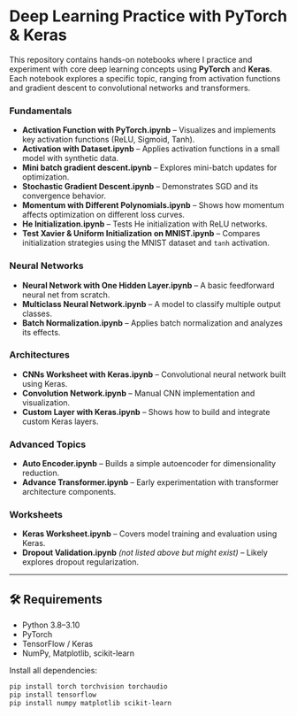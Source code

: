 # Deep Learning Practice with PyTorch & Keras

This repository contains hands-on notebooks where I practice and experiment with core deep learning concepts using **PyTorch** and **Keras**. 
Each notebook explores a specific topic, ranging from activation functions and gradient descent to convolutional networks and transformers.

### Fundamentals
- **Activation Function with PyTorch.ipynb** – Visualizes and implements key activation functions (ReLU, Sigmoid, Tanh).
- **Activation with Dataset.ipynb** – Applies activation functions in a small model with synthetic data.
- **Mini batch gradient descent.ipynb** – Explores mini-batch updates for optimization.
- **Stochastic Gradient Descent.ipynb** – Demonstrates SGD and its convergence behavior.
- **Momentum with Different Polynomials.ipynb** – Shows how momentum affects optimization on different loss curves.
- **He Initialization.ipynb** – Tests He initialization with ReLU networks.
- **Test Xavier & Uniform Initialization on MNIST.ipynb** – Compares initialization strategies using the MNIST dataset and `tanh` activation.

### Neural Networks
- **Neural Network with One Hidden Layer.ipynb** – A basic feedforward neural net from scratch.
- **Multiclass Neural Network.ipynb** – A model to classify multiple output classes.
- **Batch Normalization.ipynb** – Applies batch normalization and analyzes its effects.

### Architectures
- **CNNs Worksheet with Keras.ipynb** – Convolutional neural network built using Keras.
- **Convolution Network.ipynb** – Manual CNN implementation and visualization.
- **Custom Layer with Keras.ipynb** – Shows how to build and integrate custom Keras layers.

### Advanced Topics
- **Auto Encoder.ipynb** – Builds a simple autoencoder for dimensionality reduction.
- **Advance Transformer.ipynb** – Early experimentation with transformer architecture components.

### Worksheets
- **Keras Worksheet.ipynb** – Covers model training and evaluation using Keras.
- **Dropout Validation.ipynb** *(not listed above but might exist)* – Likely explores dropout regularization.

---

## 🛠 Requirements
- Python 3.8–3.10
- PyTorch
- TensorFlow / Keras
- NumPy, Matplotlib, scikit-learn

Install all dependencies:
```bash
pip install torch torchvision torchaudio
pip install tensorflow
pip install numpy matplotlib scikit-learn
